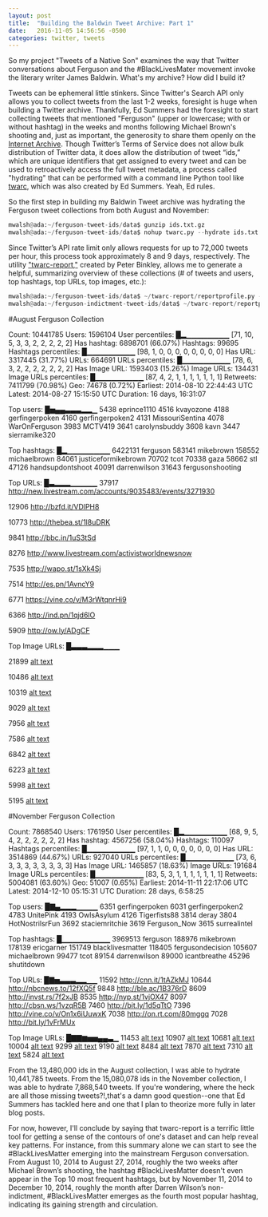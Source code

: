 ```yaml
---
layout: post
title:  "Building the Baldwin Tweet Archive: Part 1"
date:   2016-11-05 14:56:56 -0500
categories: twitter, tweets
---
```


So my project "Tweets of a Native Son" examines the way that Twitter conversations about Ferguson and the #BlackLivesMater movement invoke the literary writer James Baldwin. What's my archive? How did I build it?

Tweets can be ephemeral little stinkers. Since Twitter's Search API only allows you to collect tweets from the last 1-2 weeks, foresight is huge when building a Twitter archive. Thankfully, Ed Summers had the foresight to start collecting tweets that mentioned "Ferguson" (upper or lowercase; with or without hashtag) in the weeks and months following Michael Brown's shooting and, just as important, the generosity to share them openly on the [Internet Archive](https://archive.org/details/ferguson-tweet-ids). Though Twitter’s Terms of Service does not allow bulk distribution of Twitter data, it does allow the distribution of tweet “ids,” which are unique identifiers that get assigned to every tweet and can be used to retroactively access the full tweet metadata, a process called "hydrating" that can be performed with a command line Python tool like [twarc](https://github.com/DocNow/twarc), which was also created by Ed Summers. Yeah, Ed rules.

So the first step in building my Baldwin Tweet archive was hydrating the Ferguson tweet collections from both August and November:

```python
mwalsh@ada:~/ferguson-tweet-ids/data$ gunzip ids.txt.gz
mwalsh@ada:~/ferguson-tweet-ids/data$ nohup twarc.py --hydrate ids.txt > tweets.json &
```
Since Twitter’s API rate limit only allows requests for up to 72,000 tweets per hour, this process took approximately 8 and 9 days, respectively. The utility ["twarc-report,"](https://github.com/pbinkley/twarc-report) created by Peter Binkley, allows me to generate a helpful, summarizing overview of these collections (# of tweets and users, top hashtags, top URLs, top images, etc.):

```python
mwalsh@ada:~/ferguson-tweet-ids/data$ ~/twarc-report/reportprofile.py -o text tweets.json
mwalsh@ada:~/ferguson-indictment-tweet-ids/data$ ~/twarc-report/reportprofile.py -o text tweets.indictment.json
```

#August Ferguson Collection

Count:             10441785
Users:              1596104
User percentiles: █▂▁▁▁▁▁▁▁▁
                  [71, 10, 5, 3, 3, 2, 2, 2, 2, 2]
Has hashtag:        6898701 (66.07%)
Hashtags:             99695
Hashtags percentiles: █▁▁▁▁▁▁▁▁▁
                  [98, 1, 0, 0, 0, 0, 0, 0, 0, 0]
Has URL:            3317445 (31.77%)
URLs:                664691
URLs percentiles: █▁▁▁▁▁▁▁▁▁
                  [78, 6, 3, 2, 2, 2, 2, 2, 2, 2]
Has Image URL:      1593403 (15.26%)
Image URLs:          134431
Image URLs percentiles: █▁▁▁▁▁▁▁▁▁
                  [87, 4, 2, 1, 1, 1, 1, 1, 1, 1]
Retweets:           7411799 (70.98%)
Geo:                  74678 (0.72%)
Earliest:         2014-08-10 22:44:43 UTC
Latest:           2014-08-27 15:15:50 UTC
Duration:         16 days, 16:31:07

Top users:        █▅▄▄▃▃▃▂▂▁
   5438 eprince1110
   4516 kvayozone
   4188 gerfingerpoken
   4160 gerfingerpoken2
   4131 MissouriSentina
   4078 WarOnFerguson
   3983 MCTV419
   3641 carolynsbuddy
   3608 kavn
   3447 sierramike320

Top hashtags:     █▂▁▁▁▁▁▁▁▁
6422131 ferguson
 583141 mikebrown
 158552 michaelbrown
  84061 justiceformikebrown
  70702 tcot
  70338 gaza
  58662 stl
  47126 handsupdontshoot
  40091 darrenwilson
  31643 fergusonshooting
  
Top URLs:         █▃▂▂▂▁▁▁▁▁
  37917 http://new.livestream.com/accounts/9035483/events/3271930

  12906 http://bzfd.it/VDlPH8

  10773 http://thebea.st/1l8uDRK

   9841 http://bbc.in/1uS3tSd

   8276 http://www.livestream.com/activistworldnewsnow

   7535 http://wapo.st/1sXk4Sj

   7514 http://es.pn/1AvncY9

   6771 https://vine.co/v/M3rWtqnrHi9

   6366 http://ind.pn/1qjd6lO

   5909 http://ow.ly/ADgCF

Top Image URLs:   █▃▃▃▂▂▂▁▁▁

  21899 [alt text](http://pbs.twimg.com/media/BvSVYWKIIAAGPhB.jpg)

  10486 [alt text](http://pbs.twimg.com/media/BvROlxsIUAA632n.jpg)

  10319 [alt text](http://pbs.twimg.com/media/BvUSCd4CMAEiZ-u.jpg)

   9029 [alt text](http://pbs.twimg.com/media/BvSlV60CUAAEPhU.jpg)

   7956 [alt text](http://pbs.twimg.com/media/BvaPNHTIIAE6UIi.jpg)

   7586 [alt text](http://pbs.twimg.com/media/BvYUwzIIMAAiH62.jpg)

   6842 [alt text](http://pbs.twimg.com/media/Bu9zJKeIIAAa4Jt.jpg)

   6223 [alt text](http://pbs.twimg.com/media/Bu9bSPRCIAAnntQ.jpg)

   5998 [alt text](http://pbs.twimg.com/media/Bu-lkolCAAIwyN0.jpg)

   5195 [alt text](http://pbs.twimg.com/media/Buu2CQGIUAEqJPU.jpg)
   
#November Ferguson Collection

Count:              7868540
Users:              1761950
User percentiles: █▂▁▁▁▁▁▁▁▁
                  [68, 9, 5, 4, 2, 2, 2, 2, 2, 2]
Has hashtag:        4567256 (58.04%)
Hashtags:            110097
Hashtags percentiles: █▁▁▁▁▁▁▁▁▁
                  [97, 1, 1, 0, 0, 0, 0, 0, 0, 0]
Has URL:            3514869 (44.67%)
URLs:                927040
URLs percentiles: █▁▁▁▁▁▁▁▁▁
                  [73, 6, 3, 3, 3, 3, 3, 3, 3, 3]
Has Image URL:      1465857 (18.63%)
Image URLs:          191684
Image URLs percentiles: █▁▁▁▁▁▁▁▁▁
                  [83, 5, 3, 1, 1, 1, 1, 1, 1, 1]
Retweets:           5004081 (63.60%)
Geo:                  51007 (0.65%)
Earliest:         2014-11-11 22:17:06 UTC
Latest:           2014-12-10 05:15:31 UTC
Duration:         28 days, 6:58:25

Top users:        █▇▄▂▂▂▁▁▁▁
   6351 gerfingerpoken
   6031 gerfingerpoken2
   4783 UnitePink
   4193 OwlsAsylum
   4126 Tigerfists88
   3814 deray
   3804 HotNostrilsrFun
   3692 staciemritchie
   3619 Ferguson_Now
   3615 surrealintel
   
Top hashtags:     █▁▁▁▁▁▁▁▁▁
3969513 ferguson
 188976 mikebrown
 178139 ericgarner
 151749 blacklivesmatter
 118405 fergusondecision
 105607 michaelbrown
  99477 tcot
  89154 darrenwilson
  89000 icantbreathe
  45296 shutitdown
  
Top URLs:         █▇▅▃▃▃▂▂▁▁
  11592 http://cnn.it/1tAZkMJ
  10644 http://nbcnews.to/12fXQ5f
   9848 http://ble.ac/1B376rD
   8609 http://invst.rs/7f2xJB
   8535 http://nyp.st/1vjOX47
   8097 http://cbsn.ws/1vzqR5B
   7460 http://bit.ly/1d5qTtO
   7396 http://vine.co/v/On1x6iUuwxK
   7038 http://on.rt.com/80mggq
   7028 http://bit.ly/1vFrMUx
   
Top Image URLs:   █▇▇▆▅▅▄▄▃▁
  11453 [alt text](http://pbs.twimg.com/media/B3qe80-CEAAWikm.jpg)
  10907 [alt text](http://pbs.twimg.com/media/B3a_FyOCAAAmLxp.jpg)
  10681 [alt text](http://pbs.twimg.com/media/B3S-EmbIcAEfEUB.jpg)
  10004 [alt text](http://pbs.twimg.com/media/B3QPEpBCAAAD1c_.jpg)
   9299 [alt text](http://pbs.twimg.com/media/B3ZzWTjIAAAkHwC.jpg)
   9190 [alt text](http://pbs.twimg.com/media/B3Z-LUNCAAA_1P4.jpg)
   8484 [alt text](http://pbs.twimg.com/media/B3YnVqyIgAA_8o9.jpg)
   7870 [alt text](http://pbs.twimg.com/media/B3ginLnCIAEXnYD.jpg)
   7310 [alt text](http://pbs.twimg.com/media/B3pa9UrIEAAhrmj.jpg)
   5824 [alt text](http://pbs.twimg.com/media/B3SlDtxIIAARDT1.jpg)


From the 13,480,000 ids in the August collection, I was able to hydrate 10,441,785 tweets. From the 15,080,078 ids in the November collection, I was able to hydrate 7,868,540 tweets. If you're wondering, where the heck are all those missing tweets?!,that's a damn good question--one that Ed Summers has tackled here and one that I plan to theorize more fully in later blog posts.

For now, however, I'll conclude by saying that twarc-report is a terrific little tool for getting a sense of the contours of one's dataset and can help reveal key patterns. For instance, from this summary alone we can start to see the #BlackLivesMatter emerging into the mainstream Ferguson conversation. From August 10, 2014 to August 27, 2014, roughly the two weeks after Michael Brown’s shooting, the hashtag #BlackLivesMatter doesn't even appear in the Top 10 most frequent hashtags, but by November 11, 2014 to December 10, 2014, roughly the month after Darren Wilson’s non-indictment, #BlackLivesMatter emerges as the fourth most popular hashtag, indicating its gaining strength and circulation.


